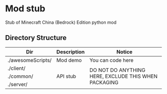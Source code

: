 # Mod stub
Stub of Minecraft China (Bedrock) Edition python mod
## Directory Structure
<table>
    <thead>
        <tr>
            <th>Dir</th>
            <th>Description</th>
            <th>Notice</th>
        </tr>
    </thead>
    <tbody>
        <tr>
            <td>./awesomeScripts/</td>
            <td>Mod demo</td>
            <td>You can code here</td>
        </tr>
        <tr>
            <td>./client/</td>
            <td rowspan="3">API stub</td>
            <td rowspan="3">DO NOT DO ANYTHING HERE, EXCLUDE THIS WHEN PACKAGING</td>
        </tr>
        <tr>
            <td>./common/</td>
        </tr>
        <tr>
            <td>./server/</td>
        </tr>
    </tbody>
</table>
